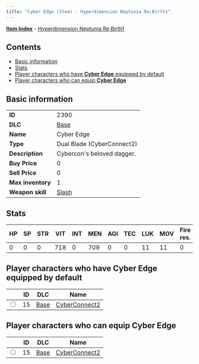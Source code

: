 ```yaml
---
title: "Cyber Edge (Item) - Hyperdimension Neptunia Re;Birth1"
---
```


[**Item Index**](/neptunia/rb1/item/index.html) - [Hyperdimension Neptunia Re;Birth1](/neptunia/rb1)

## Contents

- [Basic information](#basic-information)
- [Stats](#stats)
- [Player characters who have **Cyber Edge** equipped by default](#player-characters-who-have-cyber-edge-equipped-by-default)
- [Player characters who can equip **Cyber Edge**](#player-characters-who-can-equip-cyber-edge)

## Basic information

|   |   |
| -- | -- |
| **ID** | 2390 |
| **DLC** | [Base](/neptunia/rb1/dlc/1-base.html) |
| **Name** | Cyber Edge |
| **Type** | Dual Blade (CyberConnect2) |
| **Description** | Cybercon's beloved dagger. |
| **Buy Price** | 0 |
| **Sell Price** | 0 |
| **Max inventory** | 1 |
| **Weapon skill** | [Slash](/neptunia/rb1/skill/1-2702-slash.html) |


## Stats

| HP | SP | STR | VIT | INT | MEN | AGI | TEC | LUK | MOV | Fire res. | Ice res. | Wind res. | Lightning res. |
| -- | -- | --- | --- | --- | --- | --- | --- | --- | --- | --------- | -------- | --------- | -------------- |
| 0 | 0 | 0 | 718 | 0 | 709 | 0 | 0 | 11 | 11 | 0 | 0 | 0 | 0 |


## Player characters who have **Cyber Edge** equipped by default

|    | ID | DLC | Name |
| -- | -- | --- | ---- |
| <input type="checkbox" id="rb1-player-1-15" class="trackbox" /> | 15 | [Base](/neptunia/rb1/dlc/1-base.html) | [CyberConnect2](/neptunia/rb1/player/1-15-cyberconnect2.html) |


## Player characters who can equip **Cyber Edge**

|    | ID | DLC | Name |
| -- | -- | --- | ---- |
| <input type="checkbox" id="rb1-player-1-15" class="trackbox" /> | 15 | [Base](/neptunia/rb1/dlc/1-base.html) | [CyberConnect2](/neptunia/rb1/player/1-15-cyberconnect2.html) |
